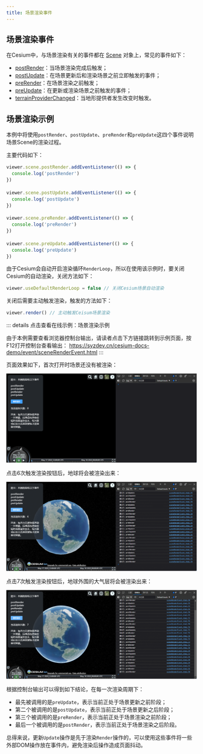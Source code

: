```yaml
---
title: 场景渲染事件
---
```


## 场景渲染事件

在Cesium中，与场景渲染有关的事件都在 [Scene](https://cesium.com/learn/cesiumjs/ref-doc/Scene.html#Scene) 对象上，常见的事件如下：

- [postRender](https://cesium.com/learn/cesiumjs/ref-doc/Scene.html?classFilter=scene#postRender)：当场景渲染完成后触发；
- [postUpdate](https://cesium.com/learn/cesiumjs/ref-doc/Scene.html?classFilter=scene#postUpdate)：在场景更新后和渲染场景之前立即触发的事件；
- [preRender](https://cesium.com/learn/cesiumjs/ref-doc/Scene.html?classFilter=scene#preRender)：在场景渲染之前触发；
- [preUpdate](https://cesium.com/learn/cesiumjs/ref-doc/Scene.html?classFilter=scene#preUpdate)：在更新或渲染场景之前触发的事件；
- [terrainProviderChanged](https://cesium.com/learn/cesiumjs/ref-doc/Scene.html?classFilter=scene#terrainProviderChanged)：当地形提供者发生改变时触发。

## 场景渲染示例

本例中将使用`postRender`、`postUpdate`、`preRender`和`preUpdate`这四个事件说明场景Scene的渲染过程。

主要代码如下：

```javascript
viewer.scene.postRender.addEventListener(() => {
  console.log('postRender')
})

viewer.scene.postUpdate.addEventListener(() => {
  console.log('postUpdate')
})

viewer.scene.preRender.addEventListener(() => {
  console.log('preRender')
})

viewer.scene.preUpdate.addEventListener(() => {
  console.log('preUpdate')
})
```

由于Cesium会自动开启渲染循环`RenderLoop`，所以在使用该示例时，要关闭Cesium的自动渲染，关闭方法如下：

```javascript
viewer.useDefaultRenderLoop = false // 关闭Cesium场景自动渲染
```

关闭后需要主动触发渲染，触发的方法如下：

```javascript
viewer.render() // 主动触发Ceisum场景渲染
```

::: details 点击查看在线示例：场景渲染示例

由于本例需要查看浏览器控制台输出，请读者点击下方链接跳转到示例页面，按F12打开控制台查看输出：
<a>https://syzdev.cn/cesium-docs-demo/event/sceneRenderEvent.html</a>
:::

页面效果如下，首次打开时场景还没有被渲染：

![sre-01](/assets/img/advance/sre-01.png)

点击6次触发渲染按钮后，地球将会被渲染出来：

![sre-02](/assets/img/advance/sre-02.png)

点击7次触发渲染按钮后，地球外围的大气层将会被渲染出来：

![sre-03](/assets/img/advance/sre-03.png)

根据控制台输出可以得到如下结论，在每一次渲染周期下：

- 最先被调用的是`preUpdate`，表示当前正处于场景更新之前阶段；
- 第二个被调用的是`postUpdate`，表示当前正处于场景更新之后阶段；
- 第三个被调用的是`preRender`，表示当前正处于场景渲染之前阶段；
- 最后一个被调用的是`postRender`，表示当前正处于场景渲染之后阶段。

总得来说，更新`Update`操作是先于渲染`Render`操作的，可以使用这些事件将一些外部DOM操作放在事件内，避免渲染后操作造成页面抖动。
